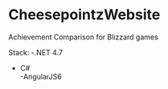 # CheesepointzWebsite
Achievement Comparison for Blizzard games

Stack:
-.NET 4.7 
- C#  
-AngularJS6
  
